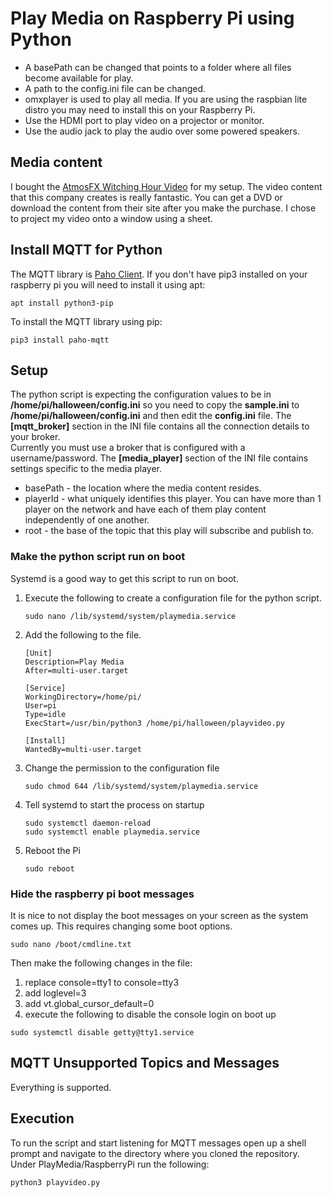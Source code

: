 # Play Media on Raspberry Pi using Python
* A basePath can be changed that points to a folder where all files become available for play.
* A path to the config.ini file can be changed.
* omxplayer is used to play all media. If you are using the raspbian lite distro you may need to install this on your Raspberry Pi.
* Use the HDMI port to play video on a projector or monitor.
* Use the audio jack to play the audio over some powered speakers.

## Media content
I bought the [AtmosFX Witching Hour Video](https://atmosfx.com/collections/atmosfearfx/products/witching-hour) for my setup.  The video content that this company creates is really fantastic.  You can get a DVD or download the content from their site after you make the purchase.  I chose to project my video onto a window using a sheet.    

## Install MQTT for Python
The MQTT library is [Paho Client](https://eclipse.org/paho/clients/python/).  If you don't have pip3 installed on your raspberry pi you will need to install it using apt:
```
apt install python3-pip
```

To install the MQTT library using pip:
```
pip3 install paho-mqtt
```

## Setup
The python script is expecting the configuration values to be in **/home/pi/halloween/config.ini** so you need to copy the **sample.ini** to **/home/pi/halloween/config.ini** 
and then edit the **config.ini** file.  The **[mqtt_broker]** section in the INI file contains all the connection details to your broker.  
Currently you must use a broker that is configured with a username/password.  The **[media_player]** section of the INI file contains settings specific to the media player.  
* basePath - the location where the media content resides. 
* playerId - what uniquely identifies this player.  You can have more than 1 player on the network and have each of them play content independently of one another.
* root - the base of the topic that this play will subscribe and publish to.

### Make the python script run on boot 
Systemd is a good way to get this script to run on boot.

1. Execute the following to create a configuration file for the python script.
    ```
    sudo nano /lib/systemd/system/playmedia.service
    ```
1. Add the following to the file.
    ```
    [Unit]
    Description=Play Media
    After=multi-user.target

    [Service]
    WorkingDirectory=/home/pi/
    User=pi
    Type=idle
    ExecStart=/usr/bin/python3 /home/pi/halloween/playvideo.py

    [Install]
    WantedBy=multi-user.target
    ```
1. Change the permission to the configuration file
    ```
    sudo chmod 644 /lib/systemd/system/playmedia.service
    ```
1. Tell systemd to start the process on startup
    ```
    sudo systemctl daemon-reload
    sudo systemctl enable playmedia.service
    ```
1. Reboot the Pi
    ```
    sudo reboot
    ```
### Hide the raspberry pi boot messages
It is nice to not display the boot messages on your screen as the system comes up.  This requires changing some boot options.
```
sudo nano /boot/cmdline.txt
```
Then make the following changes in the file:
1. replace console=tty1 to console=tty3
1. add loglevel=3
1. add vt.global_cursor_default=0
1. execute the following to disable the console login on boot up
```
sudo systemctl disable getty@tty1.service
```



## MQTT Unsupported Topics and Messages
Everything is supported.

## Execution
To run the script and start listening for MQTT messages open up a shell prompt and navigate to the directory where you cloned the repository. Under PlayMedia/RaspberryPi run the following: 
```
python3 playvideo.py
```

